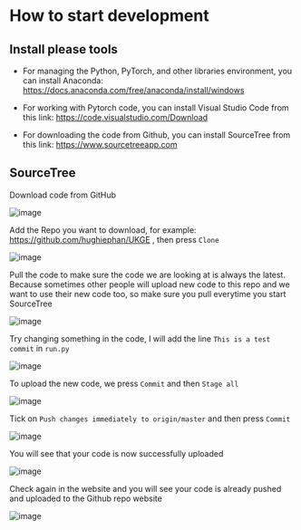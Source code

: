 # How to start development

## Install please tools

- For managing the Python, PyTorch, and other libraries environment, you can install Anaconda: https://docs.anaconda.com/free/anaconda/install/windows

- For working with Pytorch code, you can install Visual Studio Code from this link: https://code.visualstudio.com/Download

- For downloading the code from Github, you can install SourceTree from this link: https://www.sourcetreeapp.com

## SourceTree
Download code from GitHub

![image](https://github.com/hughiephan/UKGE/assets/16631121/6ec05dd5-603f-4f10-afc9-c080dab39076)

Add the Repo you want to download, for example: https://github.com/hughiephan/UKGE , then press `Clone`

![image](https://github.com/hughiephan/UKGE/assets/16631121/7dd84aa0-75b3-4aee-9f99-4c822a1d2d64)

Pull the code to make sure the code we are looking at is always the latest. Because sometimes other people will upload new code to this repo and we want to use their new code too, so make sure you pull everytime you start SourceTree

![image](https://github.com/hughiephan/UKGE/assets/16631121/9bd165a6-c048-4ce8-ba2e-7ccbdeee8f81)

Try changing something in the code, I will add the line `This is a test commit` in `run.py`

![image](https://github.com/hughiephan/UKGE/assets/16631121/5030febf-427e-4c45-a7ef-b209acb29636)

To upload the new code, we press `Commit` and then `Stage all`

![image](https://github.com/hughiephan/UKGE/assets/16631121/169e0f5e-e3e8-4565-963c-9f4be5ffb0d0)

Tick on `Push changes immediately to origin/master` and then press `Commit`

![image](https://github.com/hughiephan/UKGE/assets/16631121/0202dbea-8a75-488f-acff-ebdbc7631fd5)

You will see that your code is now successfully uploaded

![image](https://github.com/hughiephan/UKGE/assets/16631121/312880ce-4ef0-49ac-a28d-c4b8fb995437)

Check again in the website and you will see your code is already pushed and uploaded to the Github repo website

![image](https://github.com/hughiephan/UKGE/assets/16631121/bd9ae84d-3a32-4ce7-92e9-4f399ffe5351)

